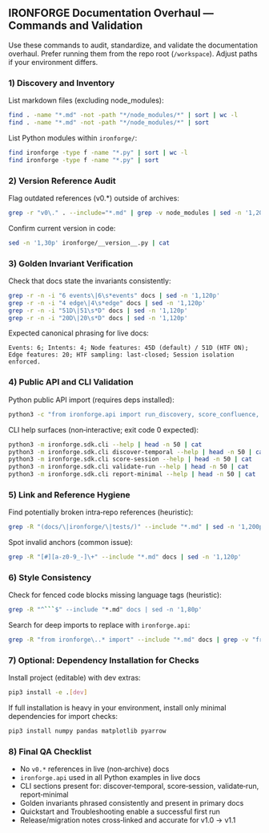 ## IRONFORGE Documentation Overhaul — Commands and Validation

Use these commands to audit, standardize, and validate the documentation overhaul. Prefer running them from the repo root (`/workspace`). Adjust paths if your environment differs.


### 1) Discovery and Inventory

List markdown files (excluding node_modules):
```bash
find . -name "*.md" -not -path "*/node_modules/*" | sort | wc -l
find . -name "*.md" -not -path "*/node_modules/*" | sort
```

List Python modules within `ironforge/`:
```bash
find ironforge -type f -name "*.py" | sort | wc -l
find ironforge -type f -name "*.py" | sort
```


### 2) Version Reference Audit

Flag outdated references (v0.*) outside of archives:
```bash
grep -r "v0\." . --include="*.md" | grep -v node_modules | sed -n '1,200p'
```

Confirm current version in code:
```bash
sed -n '1,30p' ironforge/__version__.py | cat
```


### 3) Golden Invariant Verification

Check that docs state the invariants consistently:
```bash
grep -r -n -i "6 events\|6\s*events" docs | sed -n '1,120p'
grep -r -n -i "4 edge\|4\s*edge" docs | sed -n '1,120p'
grep -r -n -i "51D\|51\s*D" docs | sed -n '1,120p'
grep -r -n -i "20D\|20\s*D" docs | sed -n '1,120p'
```

Expected canonical phrasing for live docs:
```
Events: 6; Intents: 4; Node features: 45D (default) / 51D (HTF ON); Edge features: 20; HTF sampling: last‑closed; Session isolation enforced.
```


### 4) Public API and CLI Validation

Python public API import (requires deps installed):
```bash
python3 -c "from ironforge.api import run_discovery, score_confluence, validate_run, build_minidash; print('✅ API imports work')"
```

CLI help surfaces (non‑interactive; exit code 0 expected):
```bash
python3 -m ironforge.sdk.cli --help | head -n 50 | cat
python3 -m ironforge.sdk.cli discover-temporal --help | head -n 50 | cat
python3 -m ironforge.sdk.cli score-session --help | head -n 50 | cat
python3 -m ironforge.sdk.cli validate-run --help | head -n 50 | cat
python3 -m ironforge.sdk.cli report-minimal --help | head -n 50 | cat
```


### 5) Link and Reference Hygiene

Find potentially broken intra‑repo references (heuristic):
```bash
grep -R "(docs/\|ironforge/\|tests/)" --include "*.md" | sed -n '1,200p'
```

Spot invalid anchors (common issue):
```bash
grep -R "[#][a-z0-9_-]\+" --include "*.md" docs | sed -n '1,120p'
```


### 6) Style Consistency

Check for fenced code blocks missing language tags (heuristic):
```bash
grep -R "^```$" --include "*.md" docs | sed -n '1,80p'
```

Search for deep imports to replace with `ironforge.api`:
```bash
grep -R "from ironforge\..* import" --include "*.md" docs | grep -v "from ironforge.api" | sed -n '1,120p'
```


### 7) Optional: Dependency Installation for Checks

Install project (editable) with dev extras:
```bash
pip3 install -e .[dev]
```

If full installation is heavy in your environment, install only minimal dependencies for import checks:
```bash
pip3 install numpy pandas matplotlib pyarrow
```


### 8) Final QA Checklist

- No `v0.*` references in live (non‑archive) docs
- `ironforge.api` used in all Python examples in live docs
- CLI sections present for: discover‑temporal, score‑session, validate‑run, report‑minimal
- Golden invariants phrased consistently and present in primary docs
- Quickstart and Troubleshooting enable a successful first run
- Release/migration notes cross‑linked and accurate for v1.0 → v1.1

